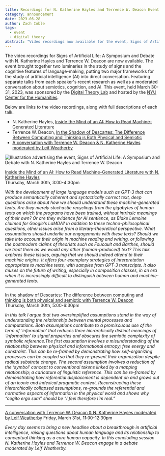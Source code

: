 ```yaml
---
title: Recordings for N. Katherine Hayles and Terrence W. Deacon Event
category: announcement
date: 2023-06-28
author: Zach Coble
tags:
  - event
  - digital theory
abstract: "Video recordings now available for the event, Signs of Artificial Life: A Symposium and Debate with N. Katherine Hayles and Terrence W. Deacon, held March 30-31, 2023 and sponsored by the Digital Theory Lab."
---  
```


The video recordings for Signs of Artificial Life: A Symposium and Debate with N. Katherine Hayles and Terrence W. Deacon are now available. The event brought together two luminaries in the study of signs and the cognitive features of language-making, putting two major frameworks for the study of artificial intelligence (AI) into direct conversation. Featuring separate talks from each speaker's recent research as well as a moderated conversation about semiotics, cognition, and AI. This event, held March 30-31, 2023, was sponsored by the [Digital Theory Lab](https://nyuhumanities.org/program/digital-theory-h-lab/) and hosted by the [NYU Center for the Humanities](https://nyuhumanities.org/). 

Below are links to the video recordings, along with full descriptions of each talk.  

- N. Katherine Hayles, [Inside the Mind of an AI: How to Read Machine-Generated Literature](https://www.youtube.com/watch?v=ynN84pPcgEM) 
- Terrence W. Deacon, [In the Shadow of Descartes: The Difference Between Computing and Thinking is Both Physical and Semiotic](https://www.youtube.com/watch?v=JhXALo0Ri7Y) 
- [A conversation with Terrence W. Deacon & N. Katherine Hayles moderated by Leif Weatherby](https://www.youtube.com/watch?v=Nj6m3vAUwEc) 


![Illustration advertising the event, Signs of Artificial Life: A Symposium and Debate with N. Katherine Hayles and Terrence W. Deacon](https://nyu-dh.github.io/website-media/files/news/hayles-deacon.jpg)


[Inside the Mind of an AI: How to Read Machine-Generated Literature with N. Katherine Hayles](https://www.youtube.com/watch?v=ynN84pPcgEM)  
Thursday, March 30th, 3:00-4:30pm 

_With the development of large language models such as GPT-3 that can produce semantically coherent and syntactically correct text, deep questions arise about how we should understand these machine-generated texts. Are they merely stochastic recyclings from the gigabytes of human texts on which the programs have been trained, without intrinsic meanings of their own? Or are they evidence for AI sentience, as Blake Lemoine claimed for Google’s LaMDA? In addition to these techno-philosophical questions, other issues arise from a literary-theoretical perspective. What assumptions should underlie our engagements with these texts? Should we take into account their origin in machine reading and writing, or following the postmodern claims of theorists such as Foucault and Barthes, should we treat them as we would any other (human-produced) text? This talk explores these issues, arguing that we should indeed attend to their machinic origins. It offers four exemplary strategies of interpretation appropriate to machine texts, with samples from GPT-3 transcripts. It also muses on the future of writing, especially in composition classes, in an era when it is increasingly difficult to distinguish between human and machine-generated texts._

***

[In the shadow of Descartes: The difference between computing and thinking is both physical and semiotic with Terrence W. Deacon](https://www.youtube.com/watch?v=JhXALo0Ri7Y)  
Thursday, March 30th, 5:00-6:30pm 

_In this talk I argue that two oversimplified assumptions stand in the way of understanding the relationship between mental processes and computations. Both assumptions contribute to a promiscuous use of the term of ‘information’ that reduces three hierarchically distinct meanings of ‘information’ to signal properties and obscures the semiotic complexity of symbolic reference.The first assumption involves a misunderstanding of the relationship between physical and informational entropy; free energy and constraint. This can be re-framed by demonstrating how self-organizing processes can be coupled so that they re-present their organization despite radical substrate change. The second assumption involves a reduction of the ‘symbol’ concept to conventional tokens linked by a mapping relationship; a caricature of linguistic reference. This can be re-framed by demonstrating how referential displacement is dependent on and grows out of an iconic and indexical pragmatic context. Reconstructing these hierarchically collapsed assumptions, re-grounds the referential and normative aspects of information in the physical world and shows why “cogito ergo sum” should be “I feel therefore I’m real.”_ 

***

[A conversation with Terrence W. Deacon & N. Katherine Hayles moderated by Leif Weatherby](https://www.youtube.com/watch?v=ynN84pPcgEM) 
Friday, March 31st, 11:00-12:30pm 

_Every day seems to bring a new headline about a breakthrough in artificial intelligence, raising questions about human language and its relationship to conceptual thinking as a core human capacity. In this concluding session N. Katherine Hayles and Terrence W. Deacon engage in a debate moderated by Leif Weatherby._ 